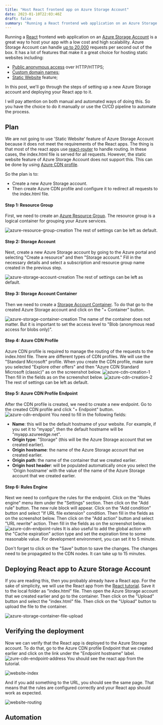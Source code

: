 ```yaml
---
title: "Host React frontend app on Azure Storage Account"
date: 2023-01-10T22:03:40Z
draft: false
summary: "Running a React frontend web application on an Azure Storage account is a great way to host your app with a low cost and high scalability. In this post, we'll go through the steps of setting up a new Azure Storage account and deploying your React app to it."
---
```

Running a [React](https://react.dev/) frontend web application on an [Azure Storage Account](https://learn.microsoft.com/en-us/azure/storage/common/storage-account-overview) is a great way to host your app with a low cost and high scalability.
Azure Storage Account can handle [up to 20,000](https://learn.microsoft.com/en-us/azure/storage/tables/scalability-targets) requests per second out of the box.
It has a lot of features that make it a great choice for hosting static websites including:
- [Public anonymous access](https://learn.microsoft.com/en-us/azure/storage/blobs/anonymous-read-access-configure?tabs=portal) over HTTP/HTTPS;
- [Custom domain names](https://learn.microsoft.com/en-us/azure/storage/blobs/storage-custom-domain-name?tabs=azure-portal);
- [Static Website](https://learn.microsoft.com/en-us/azure/storage/blobs/storage-blob-static-website) feature;

In this post, we'll go through the steps of setting up a new Azure Storage account and deploying your React app to it.

I will pay attention on both manual and automated ways of doing this. So you have the choice to do it manually or use the CI/CD pipeline to automate the process.

## Plan

We are not going to use 'Static Website' feature of Azure Storage Account because it does not meet the requirements of the React apps.
The thing is that most of the react apps use [react-router](https://reactrouter.com/) to handle routing. 
In these cases, the index.html file is served for all requests. 
However, the static website feature of Azure Storage Account does not support this. 
This can be done by using [Azure CDN profile](https://learn.microsoft.com/en-us/azure/cdn/cdn-add-to-web-app?toc=%2Fazure%2Ffrontdoor%2FTOC.json).

So the plan is to:
 - Create a new Azure Storage account. 
 - Then create Azure CDN profile and configure it to redirect all requests to the index.html file.

#### Step 1: Resource Group
First, we need to create an [Azure Resource Group](https://learn.microsoft.com/en-us/azure/azure-resource-manager/management/manage-resource-groups-portal). The resource group is a logical container for grouping your Azure services.

![azure-resource-group-creation](/images/react-azure-storage/azure-resource-group-creation.png)
The rest of settings can be left as default.

#### Step 2: Storage Account

Next, create a new Azure Storage account by going to the Azure portal and selecting "Create a resource" and then "Storage account." 
Fill in the necessary details and select a subscription and resource group name created in the previous step.

![azure-storage-account-creation](/images/react-azure-storage/azure-storage-account-creation.png)
The rest of settings can be left as default.

#### Step 3: Storage Account Container

Then we need to create a [Storage Account Container](https://learn.microsoft.com/en-us/azure/storage/blobs/storage-blobs-introduction#containers).
To do that go to the created Azure Storage account and click on the "+ Container" button.

![azure-storage-container-creation](/images/react-azure-storage/azure-storage-container-creation.png)
The name of the container does not matter. But it is important to set the access level to "Blob (anonymous read access for blobs only)".

#### Step 4: Azure CDN Profile

Azure CDN profile is required to manage the routing of the requests to the index.html file.
There are different types of CDN profiles. We will use the "Standard Microsoft" profile.
When you create the CDN profile, make sure you selected "Explore other offers" and then "Azure CDN Standard Microsoft (classic)" as on the screenshot below.
![azure-cdn-creation-1](/images/react-azure-storage/azure-cdn-creation-1.png)
Then fill in the fields as on the screenshot below.
![azure-cdn-creation-2](/images/react-azure-storage/azure-cdn-creation-2.png)
The rest of settings can be left as default.

#### Step 5: Azure CDN Profile Endpoint

After the CDN profile is created, we need to create a new endpoint.
Go to the created CDN profile and click "+ Endpoint" button.
![azure-cdn-endpoint](/images/react-azure-storage/azure-cdn-endpoint.png)
You need to fill in the following fields:
- **Name**: this will be the default hostname of your website. For example, if you set it to "myapp", then the default hostname will be "myapp.azureedge.net".
- **Origin type**: "Storage" (this will be the Azure Storage account that we created earlier).
- **Origin hostname**: the name of the Azure Storage account that we created earlier.
- **Origin path**: the name of the container that we created earlier.
- **Origin host header**: will be populated automatically once you select the 'Origin hostname' with the value of the name of the Azure Storage account that we created earlier.

#### Step 6: Rules Engine

Next we need to configure the rules for the endpoint.
Click on the "Rules engine" menu item under the "Settings" section.
Then click on the "Add rule" button.
The new rule block will appear. Click on the "Add condition" button and select "If URL file extension" condition.
Then fill in the fields as on the screenshot below.
Then click on the "Add action" button and select "URL rewrite" action.
Then fill in the fields as on the screenshot below.
![azure-cdn-endpoint-rules](/images/react-azure-storage/azure-cdn-endpoint-rules.png)
It is also useful to add the global action with the "Cache expiration" action type and set the expiration time to some reasonable value. For development environment, you can set it to 5 minute.

Don't forget to click on the "Save" button to save the changes.
The changes need to be propagated to the CDN nodes. It can take up to 15 minutes.

## Deploying React app to Azure Storage Account

If you are reading this, then you probably already have a React app. 
For the sake of simplicity, we will use the React app from the [React tutorial](https://react.dev/learn/tutorial-tic-tac-toe#what-are-you-building).
Save it to the local folder as "index.html" file.
Then open the Azure Storage account that we created earlier and go to the container. 
Then click on the "Upload" button and select the "index.html" file. 
Then click on the "Upload" button to upload the file to the container.

![azure-storage-container-file-upload](/images/react-azure-storage/azure-storage-container-file-upload.png)

## Verifying the deployment

Now we can verify that the React app is deployed to the Azure Storage account.
To do that, go to the Azure CDN profile Endpoint that we created earlier and click on the link under the "Endpoint hostname" label.
![zure-cdn-endpoint-address](/images/react-azure-storage/azure-cdn-endpoint-address.png)
You should see the react app from the tutorial.

![website-index](/images/react-azure-storage/website-index.png)

And if you add something to the URL, you should see the same page. 
That means that the rules are configured correctly and your React app should work as expected.

![website-routing](/images/react-azure-storage/website-routing.png)

## Automation